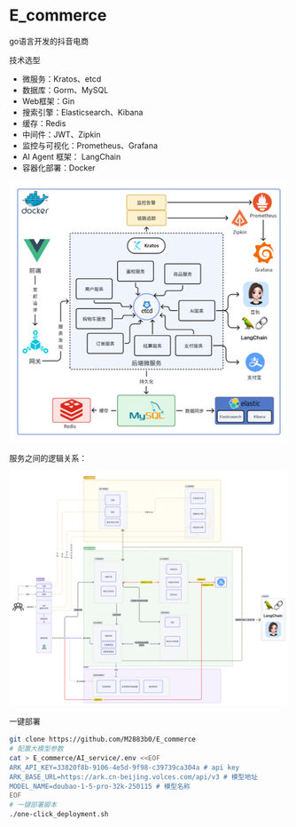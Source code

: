 # E_commerce
go语言开发的抖音电商


技术选型
- 微服务：Kratos、etcd
- 数据库：Gorm、MySQL
- Web框架：Gin
- 搜索引擎：Elasticsearch、Kibana
- 缓存：Redis
- 中间件：JWT、Zipkin
- 监控与可视化：Prometheus、Grafana
- AI Agent 框架： LangChain
- 容器化部署：Docker

![](.\技术选型.png)

服务之间的逻辑关系：

![](./逻辑图.png)





一键部署

```bash
git clone https://github.com/M2883b0/E_commerce
# 配置大模型参数
cat > E_commerce/AI_service/.env <<EOF
ARK_API_KEY=33820f8b-9106-4e5d-9f98-c39739ca304a # api key
ARK_BASE_URL=https://ark.cn-beijing.volces.com/api/v3 # 模型地址
MODEL_NAME=doubao-1-5-pro-32k-250115 # 模型名称
EOF
# 一键部署脚本
./one-click_deployment.sh
```